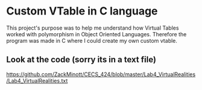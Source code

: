# Custom VTable in C language

This project's purpose was to help me understand how Virtual Tables worked with polymorphism in Object Oriented Languages. Therefore the program was made in C where I could create my own custom vtable.

## Look at the code (sorry its in a text file)
https://github.com/ZackMinott/CECS_424/blob/master/Lab4_VirtualRealities/Lab4_VirtualRealities.txt
